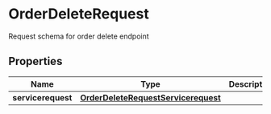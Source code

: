 

# OrderDeleteRequest

Request schema for order delete endpoint

## Properties

| Name | Type | Description | Notes |
|------------ | ------------- | ------------- | -------------|
|**servicerequest** | [**OrderDeleteRequestServicerequest**](OrderDeleteRequestServicerequest.md) |  |  [optional] |



